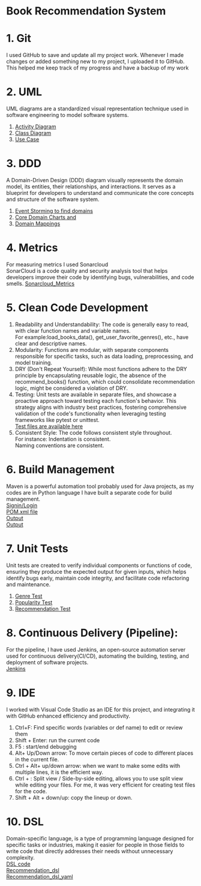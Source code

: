 # Book Recommendation System 



# 1. Git 
I used GitHub to save and update all my project work. Whenever I made changes or added something new to my project, I uploaded it to GitHub. This helped me keep track of my progress and have a backup of my work

# 2. UML
UML diagrams are a standardized visual representation technique used in software engineering to model software systems. <br>
1. [Activity Diagram](https://github.com/ayushichawade/Software-Engineering-Project-Book-Recommendation-System-/blob/main/UML%20Diagrams/activity_diagram.pdf)<br>
2. [Class Diagram](https://github.com/ayushichawade/Software-Engineering-Project-Book-Recommendation-System-/blob/main/UML%20Diagrams/class_diagram.pdf)<br>
3. [Use Case](https://github.com/ayushichawade/Software-Engineering-Project-Book-Recommendation-System-/blob/main/UML%20Diagrams/usecase_diagram.pdf)<br>



# 3. DDD
A Domain-Driven Design (DDD) diagram visually represents the domain model, its entities, their relationships, and interactions. It serves as a blueprint for developers to understand and communicate the core concepts and structure of the software system.<br>
1. [Event Storming to find domains](https://github.com/ayushichawade/Software-Engineering-Project-Book-Recommendation-System-/blob/main/DDD/Event_Storming.pdf) <br>
2. [Core Domain Charts and](https://github.com/ayushichawade/Software-Engineering-Project-Book-Recommendation-System-/blob/main/DDD/Core_domain_chart.pdf) <br>
3. [Domain Mappings](https://github.com/ayushichawade/Software-Engineering-Project-Book-Recommendation-System-/blob/main/DDD/Domain_mappings.pdf) <br>


# 4. Metrics 
For measuring metrics I used Sonarcloud<br>
SonarCloud is a code quality and security analysis tool that helps developers improve their code by identifying bugs, vulnerabilities, and code smells. 
[Sonarcloud_Metrics](https://github.com/ayushichawade/Software-Engineering-Project-Book-Recommendation-System-/tree/main/metrics)


# 5. Clean Code Development 
1.	Readability and Understandability: The code is generally easy to read, with clear function names and variable names.<br> For example:load_books_data(), get_user_favorite_genres(), etc., have clear and descriptive names.<br>
2.	Modularity: Functions are modular, with separate components responsible for specific tasks, such as data loading, preprocessing, and model training.<br>
3.	DRY (Don't Repeat Yourself): While most functions adhere to the DRY principle by encapsulating reusable logic, the absence of the recommend_books() function, which could consolidate recommendation logic, might be considered a violation of DRY.<br>
4.	Testing: Unit tests are available in separate files, and showcase a proactive approach toward testing each function's behavior. This strategy aligns with industry best practices, fostering comprehensive validation of the code's functionality when leveraging testing frameworks like pytest or unittest.<br>
[Test files are available here](https://github.com/ayushichawade/Software-Engineering-Project-Book-Recommendation-System-/tree/main/test)  <br>
5.	Consistent Style: The code follows consistent style throughout. <br>
For instance: Indentation is consistent. <br>
Naming conventions are consistent.



# 6. Build Management 
Maven is a powerful automation tool probably used for Java projects, as my codes are in Python language I have built a separate code for build management.<br>
[Signin/Login](https://github.com/ayushichawade/Software-Engineering-Project-Book-Recommendation-System-/tree/main/maven/src/main/java)<br>
[POM.xml file](https://github.com/ayushichawade/Software-Engineering-Project-Book-Recommendation-System-/blob/main/maven/pom.xml)<br>
[Output](https://github.com/ayushichawade/Software-Engineering-Project-Book-Recommendation-System-/tree/main/maven)<br>
[Output](https://github.com/ayushichawade/Software-Engineering-Project-Book-Recommendation-System-/blob/main/maven/maven.pdf)<br>

# 7. Unit Tests
Unit tests are created to verify individual components or functions of code, ensuring they produce the expected output for given inputs, which helps identify bugs early, maintain code integrity, and facilitate code refactoring and maintenance.<br>
1. [Genre Test](https://github.com/ayushichawade/Software-Engineering-Project-Book-Recommendation-System-/blob/main/test/genre_test.py)<br>
2. [Popularity Test](https://github.com/ayushichawade/Software-Engineering-Project-Book-Recommendation-System-/blob/main/test/popularity_test.py)<br>
3. [Recommendation Test](https://github.com/ayushichawade/Software-Engineering-Project-Book-Recommendation-System-/blob/main/test/recommendation_test.py)<br>


# 8. Continuous Delivery (Pipeline):
For the pipeline, I have used Jenkins, an open-source automation server used for continuous delivery(CI/CD), automating the building, testing, and deployment of software projects.<br>
[Jenkins](https://github.com/ayushichawade/Software-Engineering-Project-Book-Recommendation-System-/tree/main/Jenkins%20(CI-CD)) <br>


# 9. IDE
I worked with Visual Code Studio as an IDE for this project, and integrating it with GitHub enhanced efficiency and productivity.<br> 
1.	Ctrl+F: Find specific words (variables or def name) to edit or review them<br>
2.	Shift + Enter: run the current code <br> 
3.	F5 : start/end debugging <br> 
4.	 Alt+ Up/Down arrow: To move certain pieces of code to different places in the current file.<br> 
5.	Ctrl + Alt+ up/down arrow: when we want to make some edits with multiple lines, it is the efficient way.<br> 
6.	Ctrl + \: Split view / Side-by-side editing, allows you to use split view while editing your files. For me, it was very efficient for creating test files for the code.<br>
7.	Shift + Alt + down/up: copy the lineup or down.<br>


 # 10. DSL
 Domain-specific language, is a type of programming language designed for specific tasks or industries, making it easier for people in those fields to write code that directly addresses their needs without unnecessary complexity.<br>
[DSL code](https://github.com/ayushichawade/Software-Engineering-Project-Book-Recommendation-System-/blob/main/DSL/DSL.py)<br>
[Recommendation_dsl](https://github.com/ayushichawade/Software-Engineering-Project-Book-Recommendation-System-/blob/main/DSL/recommendation.dsl.py)<br>
[Recommendation_dsl_yaml](https://github.com/ayushichawade/Software-Engineering-Project-Book-Recommendation-System-/blob/main/DSL/recommendations.dsl.yaml)<br>
 




      
